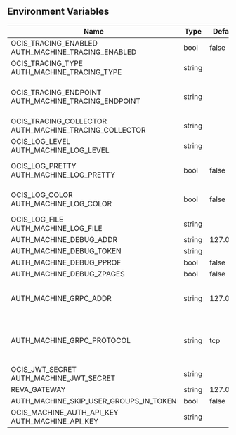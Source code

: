 ## Environment Variables

| Name | Type | Default Value | Description |
|------|------|---------------|-------------|
| OCIS_TRACING_ENABLED<br/>AUTH_MACHINE_TRACING_ENABLED | bool | false | Activates tracing.|
| OCIS_TRACING_TYPE<br/>AUTH_MACHINE_TRACING_TYPE | string |  | |
| OCIS_TRACING_ENDPOINT<br/>AUTH_MACHINE_TRACING_ENDPOINT | string |  | The endpoint to the tracing collector.|
| OCIS_TRACING_COLLECTOR<br/>AUTH_MACHINE_TRACING_COLLECTOR | string |  | |
| OCIS_LOG_LEVEL<br/>AUTH_MACHINE_LOG_LEVEL | string |  | The log level.|
| OCIS_LOG_PRETTY<br/>AUTH_MACHINE_LOG_PRETTY | bool | false | Activates pretty log output.|
| OCIS_LOG_COLOR<br/>AUTH_MACHINE_LOG_COLOR | bool | false | Activates colorized log output.|
| OCIS_LOG_FILE<br/>AUTH_MACHINE_LOG_FILE | string |  | The target log file.|
| AUTH_MACHINE_DEBUG_ADDR | string | 127.0.0.1:9167 | |
| AUTH_MACHINE_DEBUG_TOKEN | string |  | |
| AUTH_MACHINE_DEBUG_PPROF | bool | false | |
| AUTH_MACHINE_DEBUG_ZPAGES | bool | false | |
| AUTH_MACHINE_GRPC_ADDR | string | 127.0.0.1:9166 | The address of the grpc service.|
| AUTH_MACHINE_GRPC_PROTOCOL | string | tcp | The transport protocol of the grpc service.|
| OCIS_JWT_SECRET<br/>AUTH_MACHINE_JWT_SECRET | string |  | |
| REVA_GATEWAY | string | 127.0.0.1:9142 | |
| AUTH_MACHINE_SKIP_USER_GROUPS_IN_TOKEN | bool | false | |
| OCIS_MACHINE_AUTH_API_KEY<br/>AUTH_MACHINE_API_KEY | string |  | |